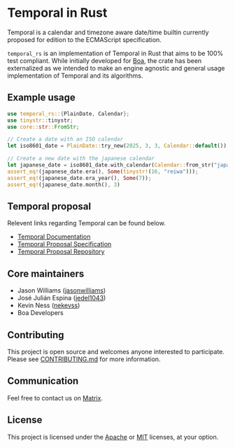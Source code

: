 # Temporal in Rust

Temporal is a calendar and timezone aware date/time builtin currently
proposed for edition to the ECMAScript specification.

`temporal_rs` is an implementation of Temporal in Rust that aims to be
100% test compliant. While initially developed for [Boa][boa-repo], the
crate has been externalized as we intended to make an engine agnostic
and general usage implementation of Temporal and its algorithms.

## Example usage

```rust
use temporal_rs::{PlainDate, Calendar};
use tinystr::tinystr;
use core::str::FromStr;

// Create a date with an ISO calendar
let iso8601_date = PlainDate::try_new(2025, 3, 3, Calendar::default()).unwrap();

// Create a new date with the japanese calendar
let japanese_date = iso8601_date.with_calendar(Calendar::from_str("japanese").unwrap()).unwrap();
assert_eq!(japanese_date.era(), Some(tinystr!(16, "reiwa")));
assert_eq!(japanese_date.era_year(), Some(7));
assert_eq!(japanese_date.month(), 3)
```

## Temporal proposal

Relevent links regarding Temporal can be found below.

- [Temporal Documentation](https://tc39.es/proposal-temporal/docs/)
- [Temporal Proposal Specification](https://tc39.es/proposal-temporal/)
- [Temporal Proposal Repository](https://github.com/tc39/proposal-temporal)

## Core maintainers

- Jason Williams
  ([jasonwilliams](https://github.com/orgs/boa-dev/people/jasonwilliams))
- José Julián Espina
  ([jedel1043](https://github.com/orgs/boa-dev/people/jedel1043))
- Kevin Ness ([nekevss](https://github.com/orgs/boa-dev/people/nekevss))
- Boa Developers

## Contributing

This project is open source and welcomes anyone interested to
participate. Please see [CONTRIBUTING.md](./CONTRIBUTING.md) for more
information.

## Communication

Feel free to contact us on
[Matrix](https://matrix.to/#/#boa:matrix.org).

## License

This project is licensed under the [Apache](./LICENSE-Apache) or
[MIT](./LICENSE-MIT) licenses, at your option.

[boa-repo]: https://github.com/boa-dev/boa
